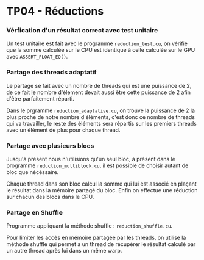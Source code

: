 # TP04 - Réductions

### Vérfication d'un résultat correct avec test unitaire

Un test unitaire est fait avec le programme `reduction_test.cu`, on vérifie que la somme calculée sur le CPU est identique à celle calculée sur le GPU avec `ASSERT_FLOAT_EQ()`.


### Partage des threads adaptatif

Le partage se fait avec un nombre de threads qui est une puissance de 2, de ce fait le nombre d'élement devait aussi être cette puissance de 2 afin d'être parfaitement réparti. <br>

Dans le prgramme `reduction_adaptative.cu`, on trouve la puissance de 2 la plus proche de notre nombre d'éléments, c'est donc ce nombre de threads qui va travailler, le reste des éléments sera répartis sur les premiers threads avec un élément de plus pour chaque thread.


### Partage avec plusieurs blocs

Jusqu'à présent nous n'utilisions qu'un seul bloc, à présent dans le programme `reduction_multiblock.cu`, il est possible de choisir autant de bloc que nécéssaire.

Chaque thread dans son bloc calcul la somme qui lui est associé en plaçant le résultat dans la mémoire partagé du bloc. Enfin on effectue une réduction sur chacun des blocs dans le CPU.


### Partage en Shuffle

Programme appliquant la méthode shuffle : `reduction_shuffle.cu`.

Pour limiter les accès en mémoire partagée par les threads, on utilise la méthode shuffle qui permet à un thread de récupérer le résultat calculé par un autre thread après lui dans un même warp.